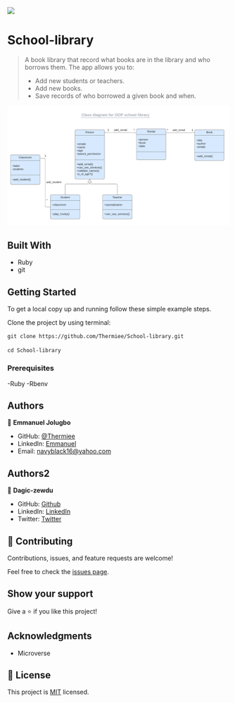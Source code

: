 ![](https://img.shields.io/badge/Microverse-blueviolet)

# School-library

> A book library that record what books are in the library and who borrows them. The app allows you to:
> - Add new students or teachers.
> - Add new books.
> - Save records of who borrowed a given book and when.

![diagram](./app_screenshot.png)

## Built With

- Ruby
- git

## Getting Started

To get a local copy up and running follow these simple example steps.

Clone the project by using terminal:

```
git clone https://github.com/Thermiee/School-library.git

cd School-library
```

### Prerequisites

-Ruby
-Rbenv


## Authors

👤 **Emmanuel Jolugbo**

- GitHub: [@Thermiee](https://github.com/Thermiee)
- LinkedIn: [Emmanuel](https://www.linkedin.com/in/emmanuel-jolugbo/)
- Email: navyblack16@yahoo.com

## Authors2

👤 **Dagic-zewdu**

- GitHub: [Github](https://github.com/Dagic-zewdu)
- LinkedIn: [LinkedIn](https://www.linkedin.com/dagic-zewdu/)
- Twitter: [Twitter](https://twitter.com/dagic4)


## 🤝 Contributing

Contributions, issues, and feature requests are welcome!

Feel free to check the [issues page](../../issues).

## Show your support

Give a ⭐️ if you like this project!

## Acknowledgments

- Microverse

## 📝 License

This project is [MIT](./MIT.md) licensed.